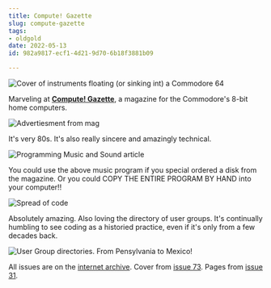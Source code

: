 ```yaml
---
title: Compute! Gazette
slug: compute-gazette
tags: 
- oldgold
date: 2022-05-13
id: 982a9817-ecf1-4d21-9d70-6b18f3881b09

---
```

![Cover of instruments floating (or sinking int) a Commodore 64](https://padilla-media.s3.amazonaws.com/blog/compute-gazette/cover.png)

Marveling at [**Compute! Gazette**](https://archive.org/details/compute-gazette), a magazine for the Commodore's 8-bit home computers. 

![Advertiesment from mag](https://padilla-media.s3.amazonaws.com/blog/compute-gazette/advert.png)

It's very 80s. It's also really sincere and amazingly technical. 

![Programming Music and Sound article](https://padilla-media.s3.amazonaws.com/blog/compute-gazette/music_program.png)

You could use the above music program if you special ordered a disk from the magazine. Or you could COPY THE ENTIRE PROGRAM BY HAND into your computer!! 

![Spread of code](https://padilla-media.s3.amazonaws.com/blog/compute-gazette/program.png)

Absolutely amazing. Also loving the directory of user groups. It's continually humbling to see coding as a historied practice, even if it's only from a few decades back.

![User Group directories. From Pensylvania to Mexico!](https://padilla-media.s3.amazonaws.com/blog/compute-gazette/user_groups.png)

All issues are on the [internet archive](https://archive.org/details/compute-gazette). Cover from [issue 73](https://archive.org/details/1989-07-computegazette). Pages from [issue 31](https://archive.org/details/1986-01-computegazette/mode/2up).
